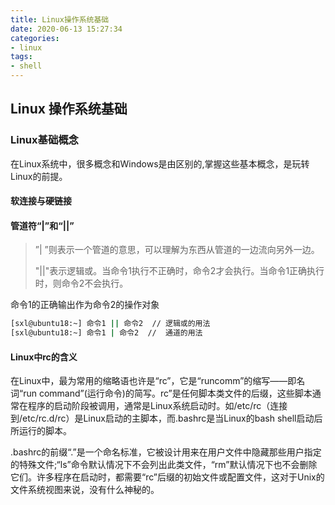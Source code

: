 ```yaml
---
title: Linux操作系统基础
date: 2020-06-13 15:27:34
categories: 
- linux
tags:
- shell
---
```




## Linux 操作系统基础



### Linux基础概念

在Linux系统中，很多概念和Windows是由区别的,掌握这些基本概念，是玩转Linux的前提。



#### 软连接与硬链接



#### 管道符“|”和“||”

>”| ”则表示一个管道的意思，可以理解为东西从管道的一边流向另外一边。
>
>"||"表示逻辑或。当命令1执行不正确时，命令2才会执行。当命令1正确执行时，则命令2不会执行。

命令1的正确输出作为命令2的操作对象

```bash
[sxl@ubuntu18:~] 命令1 || 命令2  // 逻辑或的用法
[sxl@ubuntu18:~] 命令1 | 命令2  //  通道的用法
```



#### Linux中rc的含义

在Linux中，最为常用的缩略语也许是“rc”，它是“runcomm”的缩写――即名词“run command”(运行命令)的简写。rc”是任何脚本类文件的后缀，这些脚本通常在程序的启动阶段被调用，通常是Linux系统启动时。如/etc/rc（连接到/etc/rc.d/rc）是Linux启动的主脚本，而.bashrc是当Linux的bash shell启动后所运行的脚本。

.bashrc的前缀“.”是一个命名标准，它被设计用来在用户文件中隐藏那些用户指定的特殊文件;“ls”命令默认情况下不会列出此类文件，“rm”默认情况下也不会删除它们。许多程序在启动时，都需要“rc”后缀的初始文件或配置文件，这对于Unix的文件系统视图来说，没有什么神秘的。



